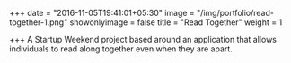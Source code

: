 +++
date = "2016-11-05T19:41:01+05:30"
image = "/img/portfolio/read-together-1.png"
showonlyimage = false
title = "Read Together"
weight = 1

+++
A Startup Weekend project based around an application that allows individuals to read along together even when they are apart.  
<!--more-->